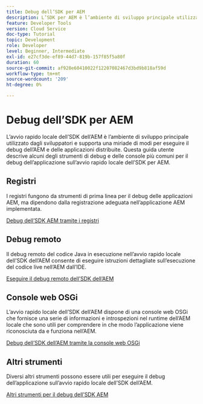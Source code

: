 ```yaml
---
title: Debug dell’SDK per AEM
description: L’SDK per AEM è l’ambiente di sviluppo principale utilizzato dagli sviluppatori e supporta una miriade di modi per eseguire il debug dell’AEM e delle applicazioni distribuite.
feature: Developer Tools
version: Cloud Service
doc-type: Tutorial
topic: Development
role: Developer
level: Beginner, Intermediate
exl-id: e27cf3de-ef89-44d7-819b-157f85f5a80f
duration: 60
source-git-commit: af928e60410022f12207082467d3bd9b818af59d
workflow-type: tm+mt
source-wordcount: '209'
ht-degree: 0%

---
```


# Debug dell’SDK per AEM

L’avvio rapido locale dell’SDK dell’AEM è l’ambiente di sviluppo principale utilizzato dagli sviluppatori e supporta una miriade di modi per eseguire il debug dell’AEM e delle applicazioni distribuite. Questa guida utente descrive alcuni degli strumenti di debug e delle console più comuni per il debug dell’applicazione sull’avvio rapido locale dell’SDK per AEM.

## Registri

I registri fungono da strumenti di prima linea per il debug delle applicazioni AEM, ma dipendono dalla registrazione adeguata nell’applicazione AEM implementata.

[Debug dell’SDK AEM tramite i registri](./logs.md)

## Debug remoto

Il debug remoto del codice Java in esecuzione nell’avvio rapido locale dell’SDK dell’AEM consente di eseguire istruzioni dettagliate sull’esecuzione del codice live nell’AEM dall’IDE.

[Eseguire il debug remoto dell’SDK dell’AEM](./remote-debugging.md)

## Console web OSGi

L’avvio rapido locale dell’SDK dell’AEM dispone di una console web OSGi che fornisce una serie di informazioni e introspezioni nel runtime dell’AEM locale che sono utili per comprendere in che modo l’applicazione viene riconosciuta da e funziona nell’AEM.

[Debug dell’SDK dell’AEM tramite la console web OSGi](./osgi-web-consoles.md)

## Altri strumenti

Diversi altri strumenti possono essere utili per eseguire il debug dell’applicazione sull’avvio rapido locale dell’SDK dell’AEM.

[Altri strumenti per il debug dell’SDK AEM](./other-tools.md)

